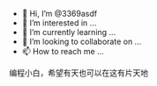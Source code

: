 - 👋 Hi, I’m @3369asdf
- 👀 I’m interested in ...
- 🌱 I’m currently learning ...
- 💞️ I’m looking to collaborate on ...
- 📫 How to reach me ...

<!---
3369asdf/3369asdf is a ✨ special ✨ repository because its `README.md` (this file) appears on your GitHub profile.
You can click the Preview link to take a look at your changes.
--->编程小白，希望有天也可以在这有片天地

